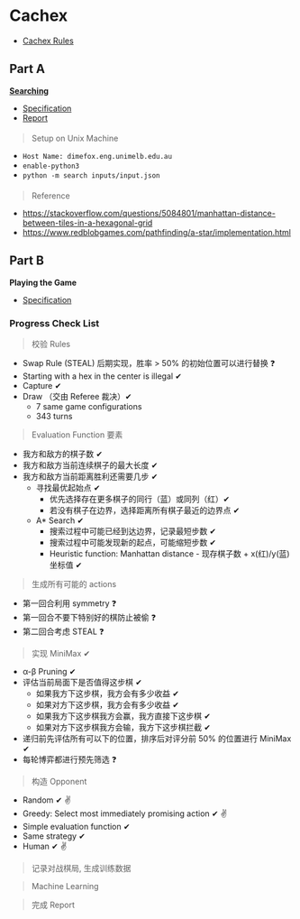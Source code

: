 # Cachex

* [Cachex Rules](spec/cachex_rule.pdf)

## Part A

[**Searching**](simple_search)

* [Specification](spec/spec_a.pdf)
* [Report](simple_search/report/report.pdf)

####

> Setup on Unix Machine
* <code>Host Name: dimefox.eng.unimelb.edu.au</code>
* <code>enable-python3</code>
* <code>python -m search inputs/input.json</code>

####

> Reference
* https://stackoverflow.com/questions/5084801/manhattan-distance-between-tiles-in-a-hexagonal-grid
* https://www.redblobgames.com/pathfinding/a-star/implementation.html

## Part B

**Playing the Game**

* [Specification](spec/spec_b.pdf)

### Progress Check List

> 校验 Rules
* Swap Rule (STEAL)  后期实现，胜率 > 50% 的初始位置可以进行替换 ❓
* Starting with a hex in the center is illegal ✔
* Capture ✔
* Draw （交由 Referee 裁决）✔
    * 7 same game configurations
    * 343 turns

> Evaluation Function 要素
* 我方和敌方的棋子数 ✔
* 我方和敌方当前连续棋子的最大长度 ✔
* 我方和敌方当前距离胜利还需要几步 ✔
  * 寻找最优起始点 ✔
    * 优先选择存在更多棋子的同行（蓝）或同列（红）✔
    * 若没有棋子在边界，选择距离所有棋子最近的边界点 ✔
  * A* Search ✔
    * 搜索过程中可能已经到达边界，记录最短步数 ✔
    * 搜索过程中可能发现新的起点，可能缩短步数 ✔
    * Heuristic function: Manhattan distance - 现存棋子数 + x(红)/y(蓝)坐标值 ✔

> 生成所有可能的 actions
* 第一回合利用 symmetry ❓
* 第一回合不要下特别好的棋防止被偷 ❓
* 第二回合考虑 STEAL ❓

> 实现 MiniMax ✔
* α-β Pruning ✔
* 评估当前局面下是否值得这步棋 ✔
  * 如果我方下这步棋，我方会有多少收益 ✔
  * 如果对方下这步棋，我方会有多少收益 ✔
  * 如果我方下这步棋我方会赢，我方直接下这步棋 ✔
  * 如果对方下这步棋我方会输，我方下这步棋拦截 ✔
* 递归前先评估所有可以下的位置，排序后对评分前 50% 的位置进行 MiniMax ✔
* 每轮博弈都进行预先筛选 ❓

> 构造 Opponent
* Random ✔ ✌
* Greedy: Select most immediately promising action ✔ ✌
* Simple evaluation function ✔
* Same strategy ✔
* Human ✔ ✌

> 记录对战棋局, 生成训练数据

> Machine Learning

> 完成 Report

